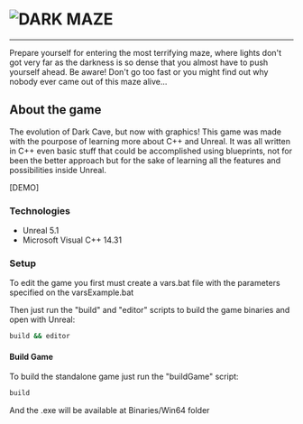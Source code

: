 # ![DARK MAZE](https://github.com/lucasOlivio/DarkMaze/blob/main/Docs/Image/tittle.png?raw=true)

 ---

Prepare yourself for entering the most terrifying maze, where lights don't got very far as the darkness is so dense that you almost have to push yourself ahead.
Be aware! Don't go too fast or you might find out why nobody ever came out of this maze alive...

## About the game

The evolution of Dark Cave, but now with graphics! This game was made with the pourpose of learning more about C++ and Unreal.
It was all written in C++ even basic stuff that could be accomplished using blueprints, not for been the better approach but for the sake of learning all the features and possibilities inside Unreal.

[DEMO]

### Technologies

- Unreal 5.1
- Microsoft Visual C++ 14.31

### Setup

To edit the game you first must create a vars.bat file with the parameters specified on the varsExample.bat

Then just run the "build" and "editor" scripts to build the game binaries and open with Unreal:

```bash
build && editor
```

#### Build Game

To build the standalone game just run the "buildGame" script:

```bash
build
```

And the .exe will be available at Binaries/Win64 folder
